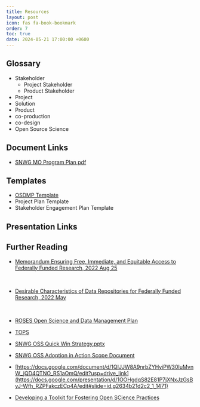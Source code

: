 ```yaml
---
title: Resources
layout: post
icon: fas fa-book-bookmark
order: 7
toc: true
date: 2024-05-21 17:00:00 +0600
---
```

## Glossary 
- Stakeholder
    - Project Stakeholder
    - Product Stakeholder
- Project
- Solution
- Product
- co-production
- co-design
- Open Source Science

## Document Links
- [SNWG MO Program Plan pdf](https://drive.google.com/file/d/1xe-rrKjwZZ7p0w39umL7nPdjCXmWwkUW/view?usp=sharing)

## Templates

- [OSDMP Template](https://docs.google.com/document/d/1Q1bwUlnPS4LqSHUAkyBwHSsLtUTDizMvbf8oNSOlTtk/edit#heading=h.bga6f4my90jo)
- Project Plan Template
- Stakeholder Engagement Plan Template


## Presentation Links


## Further Reading

- [Memorandum Ensuring Free, Immediate, and Equitable Access to Federally Funded Research, 2022 Aug 25](https://www.whitehouse.gov/wp-content/uploads/2022/08/08-2022-OSTP-Public-access-Memo.pdf)
<br>

- [Desirable Characteristics of Data Repositories for Federally Funded Research, 2022 May](https://repository.si.edu/bitstream/handle/10088/113528/Desirable%20Characteristics%20of%20Data%20Repositories.pdf)
<br>

- [ROSES Open Science and Data Management Plan](https://science.nasa.gov/researchers/sara/faqs/osdmp/)

- [TOPS](https://nasa.github.io/Transform-to-Open-Science/)

- [SNWG OSS Quick Win Strategy.pptx](https://docs.google.com/presentation/d/1Nk8whKqDxwkjko5W0T7l2Ed1kLpvuxQ-/edit?usp=sharing&ouid=106604293755679367477&rtpof=true&sd=true)

- [SNWG OSS Adoption in Action Scope Document](https://docs.google.com/document/d/1QIJJW8A9nrbZYHyiPW30IuMvnW_jQD4QTNO_RS1aOmQ/edit?usp=drive_link)

- [https://docs.google.com/document/d/1QIJJW8A9nrbZYHyiPW30IuMvnW_jQD4QTNO_RS1aOmQ/edit?usp=drive_link](https://docs.google.com/presentation/d/1OOHgdqS82E81P7jXNxJzGsByJ-Wfh_RZPFakczECp4A/edit#slide=id.g2634b21d2c2_1_1471)

- [Developing a Toolkit for Fostering Open SCience Practices](https://driv-e.google.com/file/d/11nsQV1_MJRIxtEGig5WxfcyX3paiuX0d/view?usp=drive_link)
